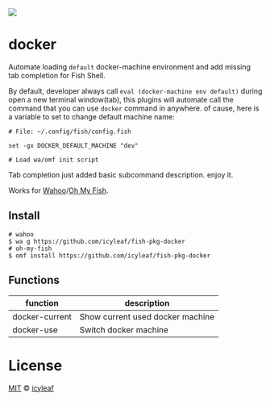 ![][license-badge]

# docker

Automate loading `default` docker-machine environment and add missing tab completion for Fish Shell.

By default, developer always call `eval (docker-machine env default)` during open a new terminal window(tab),
this plugins will automate call the command that you can use `docker` command in anywhere. of cause, here is
a variable to set to change default machine name:

```fish
# File: ~/.config/fish/config.fish

set -gx DOCKER_DEFAULT_MACHINE "dev"

# Load wa/omf init script
```

Tab completion just added basic subcommand description. enjoy it.

Works for [Wahoo][Wahoo-link]/[Oh My Fish][omf-link].

## Install

```fish
# wahoo
$ wa g https://github.com/icyleaf/fish-pkg-docker
# oh-my-fish
$ omf install https://github.com/icyleaf/fish-pkg-docker
```

## Functions

function | description
---|---
docker-current | Show current used docker machine
docker-use | Switch docker machine

# License

[MIT][mit] © [icyleaf][author]


[mit]:            http://opensource.org/licenses/MIT
[author]:         http://github.com/icyleaf

[wahoo-link]:     https://www.github.com/wa/wahoo
[omf-link]:       https://www.github.com/oh-my-fish/oh-my-fish

[license-badge]:  https://img.shields.io/badge/license-MIT-007EC7.svg?style=flat-square